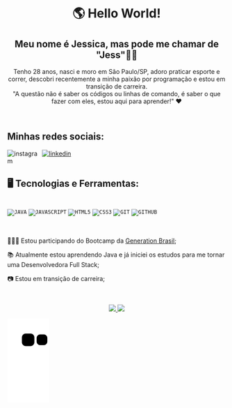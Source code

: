 <h1 align ="center">🌎 Hello World! </h1>

<h2 align ="center">Meu nome é Jessica, mas pode me chamar de "Jess"👋🏽</h2>

<p align ="center">Tenho 28 anos, nasci e moro em São Paulo/SP, adoro praticar esporte e correr, descobri recentemente a minha paixão por programação e estou em transição de carreira.</br align = "center">
⁠"A questão não é saber os códigos ou linhas de comando, é saber o que fazer com eles, estou aqui para aprender!" ❤</p>

</br>

<div dsplay="inline-block">
 <h2 align="left">Minhas redes sociais:</h2>
 <a href="https://www.instagram.com/jessica.psousa/">
    <img align="left" width="80px" src="https://i.ibb.co/qkGSp1D/instagram.png" alt="instagram" style="vertical-align:top;">
  </a> 
  <a href="https://www.linkedin.com/in/jessica-persou/">
    <img width="80px" src="https://i.ibb.co/RyZx12b/linkedin.png" alt="linkedin" style="vertical-align:top;">
  </a>
</div>

</br>
<div>
<h2> 🖥️ Tecnologias e Ferramentas: </h2>
</br>
<!--<img width="300px" align="center" src="https://i.ibb.co/L078zDC/1615093372747-removebg-preview.png">!-->
<code><img width="40px" src="https://cdn.jsdelivr.net/gh/devicons/devicon/icons/java/java-original.svg" title = "JAVA"/></code>
<code><img width="40px" src="https://cdn.jsdelivr.net/gh/devicons/devicon/icons/javascript/javascript-original.svg" title = "JAVASCRIPT"/></code>
<code><img width="40px" src="https://cdn.jsdelivr.net/gh/devicons/devicon/icons/html5/html5-original-wordmark.svg" title = "HTML5"/></code>
<code><img width="40px" src="https://cdn.jsdelivr.net/gh/devicons/devicon/icons/css3/css3-original-wordmark.svg" title = "CSS3"/></code>
<code><img width="40px" src="https://cdn.jsdelivr.net/gh/devicons/devicon/icons/git/git-original.svg" title = "GIT"/></code>
<code><img width="40px" src="https://cdn.jsdelivr.net/gh/devicons/devicon/icons/github/github-original.svg" title = "GITHUB"/></code>
<!--<code><img width="40px" src="https://cdn.jsdelivr.net/gh/devicons/devicon/icons/mysql/mysql-original.svg" title = "MYSQL"/></code>!-->
</div>

</br>
</br>

<div display="inline-block">
 <p align="left">👩🏽‍💻 Estou participando do Bootcamp da <a href="https://brazil.generation.org/">Generation Brasil</a>;</p>
 <p align="left">📚 Atualmente estou aprendendo Java e já iniciei os estudos para me tornar uma Desenvolvedora Full Stack;</p>
 <p align="left">📷 Estou em transição de carreira;</p>
</div>

</br>

<p align="center">
<a href="https://github.com/JessicaPersou">
  <img height="180em" src="https://github-readme-stats-eight-theta.vercel.app/api?username=JessicaPersou&show_icons=true&theme=dracula&include_all_commits=true&count_private=true"/>
  <img height="180em" src="https://github-readme-stats-eight-theta.vercel.app/api/top-langs/?username=JessicaPersou&layout=compact&langs_count=8&theme=dracula"/>
</a>
</p>

![Snake animation](https://github.com/JessicaPersou/JessicaPersou/blob/output/github-contribution-grid-snake.svg)

